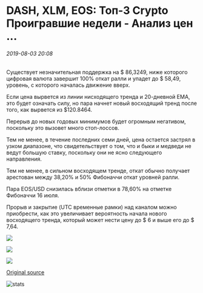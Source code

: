 # DASH, XLM, EOS: Топ-3 Crypto Проигравшие недели - Анализ цен ...

###### 2019-08-03 20:08

Существует незначительная поддержка на $ 86,3249, ниже которого цифровая валюта завершит 100% откат ралли и упадет до $ 58,49, уровень, с которого началась движение вверх.

Если цена вырвется из линии нисходящего тренда и 20-дневной EMA, это будет означать силу, но пара начнет новый восходящий тренд после того, как вырвется из $120.8464.

Перерыв до новых годовых минимумов будет огромным негативом, поскольку это вызовет много стоп-лоссов.

Тем не менее, в течение последних семи дней, цена остается застрял в узком диапазоне, что свидетельствует о том, что и быки и медведи не ведут большую ставку, поскольку они не ясно следующего направления.

Тем не менее, в сильном восходящем тренде, откат обычно получает арестован между 38,20% и 50% Фибоначчи откат уровней ралли.

Пара EOS/USD снизилась вблизи отметки в 78,60% на отметке Фибоначчи 16 июля.

Прорыв и закрытие (UTC временные рамки) над каналом можно приобрести, как это увеличивает вероятность начала нового восходящего тренда, который может нести цену до $ 6 и выше его до $ 7,64.

![](https://s3.cointelegraph.com/storage/uploads/view/22e6b92a9fa229cb2f56973b6ffb35fb.png)

![](https://s3.cointelegraph.com/storage/uploads/view/d068e6e3d00d8825fb2e5070753820df.png)

![](https://s3.cointelegraph.com/storage/uploads/view/77ae80844289b1e608be5207fa1df5f5.png)

[Original source](https://cointelegraph.com/news/dash-xlm-eos-top-3-crypto-losers-of-the-week-price-analysis)

![stats](https://c.statcounter.com/11760860/0/a89fa40b/1/ "stats")